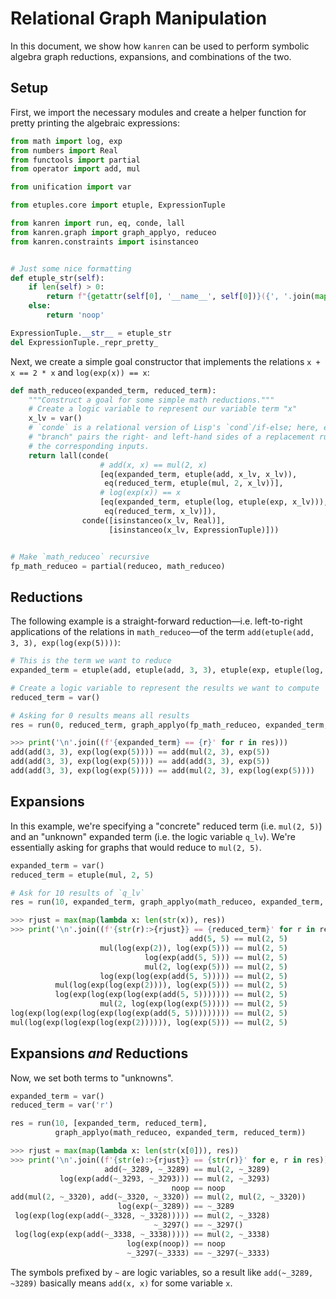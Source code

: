 # Relational Graph Manipulation

In this document, we show how `kanren` can be used to perform symbolic algebra graph reductions, expansions, and combinations of the two.

## Setup

First, we import the necessary modules and create a helper function for pretty printing the algebraic expressions:

```python
from math import log, exp
from numbers import Real
from functools import partial
from operator import add, mul

from unification import var

from etuples.core import etuple, ExpressionTuple

from kanren import run, eq, conde, lall
from kanren.graph import graph_applyo, reduceo
from kanren.constraints import isinstanceo


# Just some nice formatting
def etuple_str(self):
    if len(self) > 0:
        return f"{getattr(self[0], '__name__', self[0])}({', '.join(map(str, self[1:]))})"
    else:
        return 'noop'

ExpressionTuple.__str__ = etuple_str
del ExpressionTuple._repr_pretty_

```


Next, we create a simple goal constructor that implements the relations `x + x == 2 * x` and `log(exp(x)) == x`:

```python
def math_reduceo(expanded_term, reduced_term):
    """Construct a goal for some simple math reductions."""
    # Create a logic variable to represent our variable term "x"
    x_lv = var()
    # `conde` is a relational version of Lisp's `cond`/if-else; here, each
    # "branch" pairs the right- and left-hand sides of a replacement rule with
    # the corresponding inputs.
    return lall(conde(
                    # add(x, x) == mul(2, x)
                    [eq(expanded_term, etuple(add, x_lv, x_lv)),
                     eq(reduced_term, etuple(mul, 2, x_lv))],
                    # log(exp(x)) == x
                    [eq(expanded_term, etuple(log, etuple(exp, x_lv))),
                     eq(reduced_term, x_lv)]),
                conde([isinstanceo(x_lv, Real)],
                      [isinstanceo(x_lv, ExpressionTuple)]))


# Make `math_reduceo` recursive
fp_math_reduceo = partial(reduceo, math_reduceo)
```

## Reductions

The following example is a straight-forward reduction&mdash;i.e. left-to-right applications of the relations in `math_reduceo`&mdash;of the term `add(etuple(add, 3, 3), exp(log(exp(5))))`:

```python
# This is the term we want to reduce
expanded_term = etuple(add, etuple(add, 3, 3), etuple(exp, etuple(log, etuple(exp, 5))))

# Create a logic variable to represent the results we want to compute
reduced_term = var()

# Asking for 0 results means all results
res = run(0, reduced_term, graph_applyo(fp_math_reduceo, expanded_term, reduced_term))
```

```python
>>> print('\n'.join((f'{expanded_term} == {r}' for r in res)))
add(add(3, 3), exp(log(exp(5)))) == add(mul(2, 3), exp(5))
add(add(3, 3), exp(log(exp(5)))) == add(add(3, 3), exp(5))
add(add(3, 3), exp(log(exp(5)))) == add(mul(2, 3), exp(log(exp(5))))
```

## Expansions
In this example, we're specifying a "concrete" reduced term (i.e. `mul(2, 5)`) and an "unknown" expanded term (i.e. the logic variable `q_lv`).  We're essentially asking for graphs that would reduce to `mul(2, 5)`.
```python
expanded_term = var()
reduced_term = etuple(mul, 2, 5)

# Ask for 10 results of `q_lv`
res = run(10, expanded_term, graph_applyo(math_reduceo, expanded_term, reduced_term))
```
```python
>>> rjust = max(map(lambda x: len(str(x)), res))
>>> print('\n'.join((f'{str(r):>{rjust}} == {reduced_term}' for r in res)))
                                        add(5, 5) == mul(2, 5)
                    mul(log(exp(2)), log(exp(5))) == mul(2, 5)
                              log(exp(add(5, 5))) == mul(2, 5)
                              mul(2, log(exp(5))) == mul(2, 5)
                    log(exp(log(exp(add(5, 5))))) == mul(2, 5)
          mul(log(exp(log(exp(2)))), log(exp(5))) == mul(2, 5)
          log(exp(log(exp(log(exp(add(5, 5))))))) == mul(2, 5)
                    mul(2, log(exp(log(exp(5))))) == mul(2, 5)
log(exp(log(exp(log(exp(log(exp(add(5, 5))))))))) == mul(2, 5)
mul(log(exp(log(exp(log(exp(2)))))), log(exp(5))) == mul(2, 5)
```

## Expansions _and_ Reductions
Now, we set both terms to "unknowns".
```python
expanded_term = var()
reduced_term = var('r')

res = run(10, [expanded_term, reduced_term],
          graph_applyo(math_reduceo, expanded_term, reduced_term))
```

```python
>>> rjust = max(map(lambda x: len(str(x[0])), res))
>>> print('\n'.join((f'{str(e):>{rjust}} == {str(r)}' for e, r in res)))
                     add(~_3289, ~_3289) == mul(2, ~_3289)
           log(exp(add(~_3293, ~_3293))) == mul(2, ~_3293)
                                    noop == noop
add(mul(2, ~_3320), add(~_3320, ~_3320)) == mul(2, mul(2, ~_3320))
                        log(exp(~_3289)) == ~_3289
 log(exp(log(exp(add(~_3328, ~_3328))))) == mul(2, ~_3328)
                                ~_3297() == ~_3297()
 log(log(exp(exp(add(~_3338, ~_3338))))) == mul(2, ~_3338)
                          log(exp(noop)) == noop
                          ~_3297(~_3333) == ~_3297(~_3333)
```
The symbols prefixed by `~` are logic variables, so a result like `add(~_3289, ~3289)` basically means `add(x, x)` for some variable `x`.
